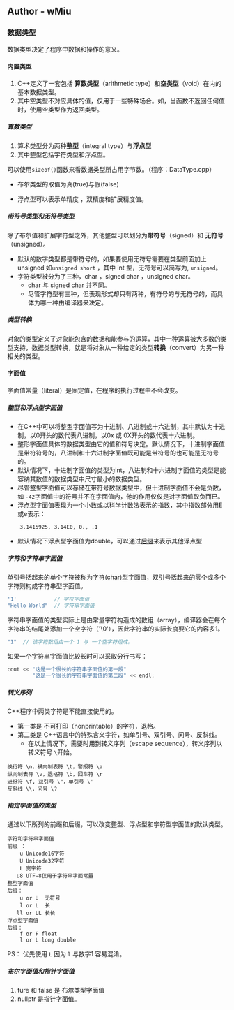 ## Author - wMiu

### 数据类型
数据类型决定了程序中数据和操作的意义。
#### 内置类型
1. C++定义了一套包括 **算数类型**（arithmetic type）和**空类型**（void）在内的基本数据类型。
2. 其中空类型不对应具体的值，仅用于一些特殊场合。如，当函数不返回任何值时，使用空类型作为返回类型。

##### 算数类型
1. 算术类型分为两种**整型**（integral type）与**浮点型**
2. 其中整型包括字符类型和浮点型。

可以使用`sizeof()`函数来看数据类型所占用字节数。（程序：DataType.cpp）

- 布尔类型的取值为真(true)与假(false)

- 浮点型可以表示单精度 ，双精度和扩展精度值。

##### 带符号类型和无符号类型
除了布尔值和扩展字符型之外，其他整型可以划分为**带符号**（signed）和 **无符号**（unsigned）。
- 默认的数字类型都是带符号的，如果要使用无符号需要在类型前面加上 unsigned 如`unsigned short` ，其中 int 型，无符号可以简写为, `unsigned`。
- 字符类型被分为了三种，char ，signed char ，unsigned char。
   - char 与 signed char 并不同。
   - 尽管字符型有三种，但表现形式却只有两种，有符号的与无符号的，而具体为哪一种由编译器来决定。

##### 类型转换
对象的类型定义了对象能包含的数据和能参与的运算，其中一种运算被大多数的类型支持，数据类型转换，就是将对象从一种给定的类型**转换**（convert）为另一种相关的类型。

#### 字面值
字面值常量（literal）是固定值，在程序的执行过程中不会改变。

##### 整型和浮点型字面值
- 在C++中可以将整型字面值写为十进制、八进制或十六进制，其中默认为十进制，以0开头的数代表八进制，以0x 或 0X开头的数代表十六进制。
- 整形字面值具体的数据类型由它的值和符号决定。默认情况下，十进制字面值是带符符号的，八进制和十六进制字面值既可能是带符号的也可能是无符号的。
- 默认情况下，十进制字面值的类型为int，八进制和十六进制字面值的类型是能容纳其数值的数据类型中尺寸最小的数据类型。
- 尽管整型字面值可以存储在带符号数据类型中，但十进制字面值不会是负数，如 `-42`字面值中的符号并不在字面值内，他的作用仅仅是对字面值取负而已。
- 浮点型字面值表现为一个小数或以科学计数法表示的指数，其中指数部分用E或e表示：
```
    3.1415925, 3.14E0, 0., .1
```
- 默认情况下浮点型字面值为double，可以通过[后缀](#字面值后缀)来表示其他浮点型

##### 字符和字符串字面值
单引号括起来的单个字符被称为字符(char)型字面值，双引号括起来的零个或多个字符则构成字符串型字面值。
```C++
'1'            // 字符字面值
"Hello World"  // 字符串字面值
```
字符串字面值的类型实际上是由常量字符构造成的数组（array），编译器会在每个字符串的结尾处添加一个空字符（'\0'），因此字符串的实际长度要它的内容多1。
```C++
"1"  // 该字符数组由一个 1 与 一个空字符组成。
```
如果一个字符串字面值比较长时可以采取分行书写：
```C++
cout << "这是一个很长的字符串字面值的第一段"
        "这是一个很长的字符串字面值的第二段" << endl;
```
##### 转义序列
C++程序中两类字符是不能直接使用的。
- 第一类是 不可打印（nonprintable）的字符，退格。
- 第二类是 C++语言中的特殊含义字符，如单引号、双引号、问号、反斜线。
   - 在以上情况下，需要时用到转义序列（escape sequence），转义序列以转义符号 `\`开始。
```
换行符 \n，横向制表符 \t，警报符 \a
纵向制表符 \v，退格符 \b，回车符 \r
进纸符 \f, 双引号 \"，单引号 \'
反斜线 \\，问号 \?
```
##### 指定字面值的类型
通过以下所列的前缀和后缀，可以改变整型、浮点型和字符型字面值的默认类型。
```
字符和字符串字面值
前缀 ：
    u Unicode16字符
    U Unicode32字符
    L 宽字符
   u8 UTF-8仅用于字符串字面常量
整型字面值
后缀：
    u or U  无符号
    l or L  长
   ll or LL 长长
浮点型字面值
后缀：
    f or F float
    l or L long double
```
PS： 优先使用 `L` 因为 `l` 与数字1 容易混淆。

##### 布尔字面值和指针字面值
1. ture 和 false 是 布尔类型字面值
2. nullptr 是指针字面值。

